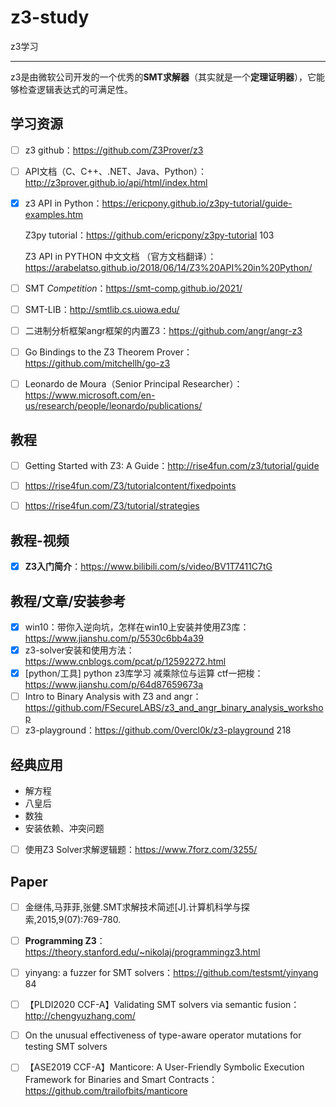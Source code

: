# z3-study

z3学习

---

z3是由微软公司开发的一个优秀的**SMT求解器**（其实就是一个**定理证明器**），它能够检查逻辑表达式的可满足性。

## 学习资源

- [ ] z3 github：https://github.com/Z3Prover/z3
- [ ] API文档（C、C++、.NET、Java、Python）：http://z3prover.github.io/api/html/index.html
- [x] z3 API in Python：https://ericpony.github.io/z3py-tutorial/guide-examples.htm

  Z3py tutorial：https://github.com/ericpony/z3py-tutorial 103

  Z3 API in PYTHON 中文文档 （官方文档翻译）：https://arabelatso.github.io/2018/06/14/Z3%20API%20in%20Python/
- [ ] SMT *Competition*：https://smt-comp.github.io/2021/
- [ ] SMT-LIB：http://smtlib.cs.uiowa.edu/
- [ ] 二进制分析框架angr框架的内置Z3：https://github.com/angr/angr-z3
- [ ] Go Bindings to the Z3 Theorem Prover：https://github.com/mitchellh/go-z3
- [ ] Leonardo de Moura（Senior Principal Researcher）：https://www.microsoft.com/en-us/research/people/leonardo/publications/

## 教程

- [ ] Getting Started with Z3: A Guide：http://rise4fun.com/z3/tutorial/guide
- [ ] https://rise4fun.com/Z3/tutorialcontent/fixedpoints
- [ ] https://rise4fun.com/Z3/tutorial/strategies
  

## 教程-视频

- [x] **Z3入门简介**：https://www.bilibili.com/s/video/BV1T7411C7tG

## 教程/文章/安装参考

- [x] win10：带你入逆向坑，怎样在win10上安装并使用Z3库：https://www.jianshu.com/p/5530c6bb4a39
- [x] z3-solver安装和使用方法：https://www.cnblogs.com/pcat/p/12592272.html
- [x] [python/工具] python z3库学习 减乘除位与运算 ctf一把梭：https://www.jianshu.com/p/64d87659673a
- [ ] Intro to Binary Analysis with Z3 and angr：https://github.com/FSecureLABS/z3_and_angr_binary_analysis_workshop
- [ ] z3-playground：https://github.com/0vercl0k/z3-playground 218

## 经典应用

- 解方程
- 八皇后
- 数独
- 安装依赖、冲突问题
- [ ] 使用Z3 Solver求解逻辑题：https://www.7forz.com/3255/

## Paper

- [ ] 金继伟,马菲菲,张健.SMT求解技术简述[J].计算机科学与探索,2015,9(07):769-780.
- [ ] **Programming Z3**：https://theory.stanford.edu/~nikolaj/programmingz3.html
- [ ] yinyang: a fuzzer for SMT solvers：https://github.com/testsmt/yinyang 84
- [ ] 【PLDI2020 CCF-A】Validating SMT solvers via semantic fusion：http://chengyuzhang.com/
- [ ] On the unusual effectiveness of type-aware operator mutations for testing SMT solvers

- [ ] 【ASE2019 CCF-A】Manticore: A User-Friendly Symbolic Execution Framework for Binaries and Smart Contracts：https://github.com/trailofbits/manticore



